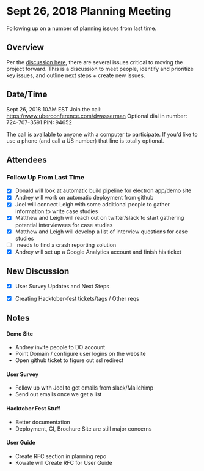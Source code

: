 # Sept 26, 2018 Planning Meeting
Following up on a number of planning issues from last time.

## Overview
Per the [discussion here](https://github.com/orgs/HospitalRun/teams/core-maintainers), there are several issues critical to moving the project forward. This is a discussion to meet people, identify and prioritize key issues, and outline next steps + create new issues.

## Date/Time
Sept 26, 2018 10AM EST
Join the call: https://www.uberconference.com/dwasserman
Optional dial in number: 724-707-3591
PIN: 94652

The call is available to anyone with a computer to participate. If you'd like to use a phone (and call a US number) that line is totally optional.

## Attendees

### Follow Up From Last Time
- [x] Donald will look at automatic build pipeline for electron app/demo site
- [x] Andrey will work on automatic deployment from github
- [x] Joel will connect Leigh with some additional people to gather information to write case studies
- [x] Matthew and Leigh will reach out on twitter/slack to start gathering potential interviewees for case studies
- [x] Matthew and Leigh will develop a list of interview questions for case studies
- [ ] <someone> needs to find a crash reporting solution
- [x] Andrey will set up a Google Analytics account and finish his ticket

## New Discussion
- [x] User Survey Updates and Next Steps
- [x] Creating Hacktober-fest tickets/tags / Other reqs


## Notes

#### Demo Site
- Andrey invite people to DO account
- Point Domain / configure user logins on the website
- Open github ticket to figure out ssl redirect

#### User Survey
- Follow up with Joel to get emails from slack/Mailchimp
- Send out emails once we get a list

#### Hacktober Fest Stuff
- Better documentation
- Deployment, CI, Brochure Site are still major concerns


#### User Guide
- Create RFC section in planning repo
- Kowale will Create RFC for User Guide
